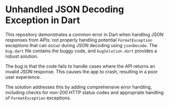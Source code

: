 # Unhandled JSON Decoding Exception in Dart

This repository demonstrates a common error in Dart when handling JSON responses from APIs: not properly handling potential `FormatException` exceptions that can occur during JSON decoding using `jsonDecode`.  The `bug.dart` file contains the buggy code, and `bugSolution.dart` provides a robust solution. 

The bug is that the code fails to handle cases where the API returns an invalid JSON response.  This causes the app to crash, resulting in a poor user experience. 

The solution addresses this by adding comprehensive error handling, including checks for non-200 HTTP status codes and appropriate handling of `FormatException` exceptions.